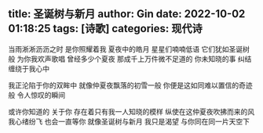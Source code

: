 title: 圣诞树与新月
author: Gin
date: 2022-10-02 01:18:25
tags: [诗歌]
categories: 现代诗
---
当雨淅淅沥沥之时
是你照耀着我
夏夜中的皓月
星星们喃喃低语
它们犹如圣诞树般
为你我欢声歌唱
曾经多少个夏夜
那成千上万件微不足道的
你未知晓的事
纠结缠绕于我心中

我正沦陷于你的双眸中
就像仲夏夜飘落的初雪一般
你便是这如同难以置信的奇迹般
令人惊叹的瞬间

或许你知道的
关于你 存在着只有我一人知晓的模样
纵使在这仲夏夜吹拂而来的风
我心绪纷飞
也会一直等你
就像圣诞树与新月
我只是渴望
与你同在同一片天空下

